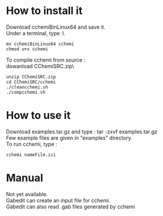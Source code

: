 How to install it 
=================

Download  cchemiBinLinux64 and  save it.\
Under a terminal, type :\
```console
mv cchemiBinLinux64 cchemi
chmod u+x cchemi
```
To compile cchemi from source :\
dowanload CChemiSRC.zip\
```console
unzip CChemiSRC.zip
cd CChemiSRC/cchemi
./cleancchemi.sh
./compcchemi.sh
```


How to use it
==============

Download examples.tar.gz and type : tar -zxvf examples.tar.gz\
Few example files  are given in "examples" directory.\
To run cchemi, type :
```console
cchemi nameFile.ici
```

Manual
======
Not yet available.\
Gabedit can create an input file for cchemi.\
Gabedit can also read .gab files generated by cchemi

 
